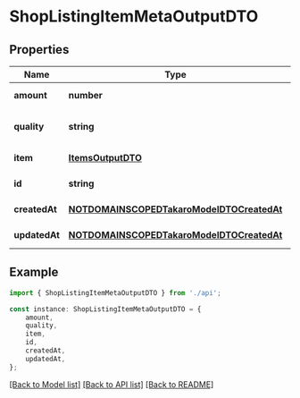 # ShopListingItemMetaOutputDTO


## Properties

Name | Type | Description | Notes
------------ | ------------- | ------------- | -------------
**amount** | **number** |  | [default to undefined]
**quality** | **string** |  | [optional] [default to undefined]
**item** | [**ItemsOutputDTO**](ItemsOutputDTO.md) |  | [default to undefined]
**id** | **string** |  | [default to undefined]
**createdAt** | [**NOTDOMAINSCOPEDTakaroModelDTOCreatedAt**](NOTDOMAINSCOPEDTakaroModelDTOCreatedAt.md) |  | [default to undefined]
**updatedAt** | [**NOTDOMAINSCOPEDTakaroModelDTOCreatedAt**](NOTDOMAINSCOPEDTakaroModelDTOCreatedAt.md) |  | [default to undefined]

## Example

```typescript
import { ShopListingItemMetaOutputDTO } from './api';

const instance: ShopListingItemMetaOutputDTO = {
    amount,
    quality,
    item,
    id,
    createdAt,
    updatedAt,
};
```

[[Back to Model list]](../README.md#documentation-for-models) [[Back to API list]](../README.md#documentation-for-api-endpoints) [[Back to README]](../README.md)
